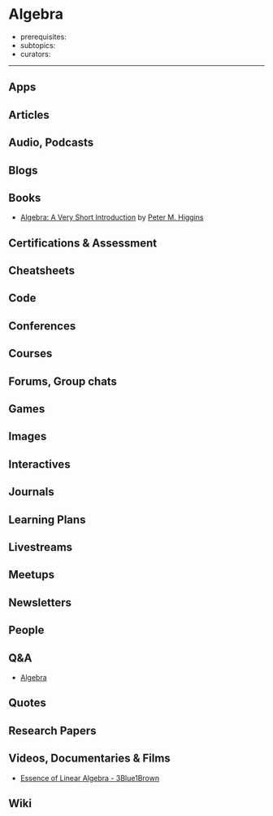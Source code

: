 # Algebra

- prerequisites:
- subtopics:
- curators:

------

## Apps

## Articles

## Audio, Podcasts

## Blogs

## Books

- [Algebra: A Very Short Introduction](https://www.goodreads.com/book/show/26257385-algebra) by [Peter M. Higgins](https://www.goodreads.com/author/show/784635.Peter_M_Higgins)

## Certifications & Assessment

## Cheatsheets

## Code

## Conferences

## Courses

## Forums, Group chats

## Games

## Images

## Interactives

## Journals

## Learning Plans

## Livestreams

## Meetups

## Newsletters

## People

## Q&A

- [Algebra](https://www.quora.com/topic/Algebra)

## Quotes

## Research Papers

## Videos, Documentaries & Films

- [Essence of Linear Algebra - 3Blue1Brown](https://www.youtube.com/playlist?list=PLZHQObOWTQDPD3MizzM2xVFitgF8hE_ab)

## Wiki

